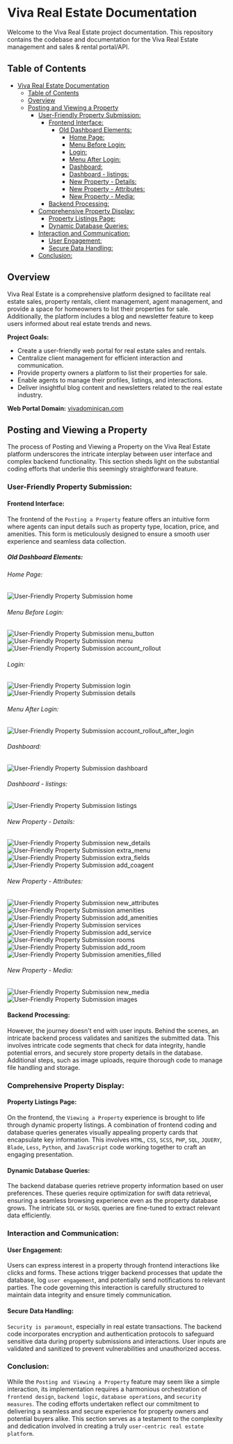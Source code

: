 # Viva Real Estate Documentation

Welcome to the Viva Real Estate project documentation. This repository contains the codebase and documentation for the Viva Real Estate management and sales & rental portal/API.

## Table of Contents

- [Viva Real Estate Documentation](#viva-real-estate-documentation)
  - [Table of Contents](#table-of-contents)
  - [Overview](#overview)
  - [Posting and Viewing a Property](#posting-and-viewing-a-property)
    - [User-Friendly Property Submission:](#user-friendly-property-submission)
      - [Frontend Interface:](#frontend-interface)
        - [Old Dashboard Elements:](#old-dashboard-elements)
          - [Home Page:](#home-page)
          - [Menu Before Login:](#menu-before-login)
          - [Login:](#login)
          - [Menu After Login:](#menu-after-login)
          - [Dashboard:](#dashboard)
          - [Dashboard - listings:](#dashboard---listings)
          - [New Property - Details:](#new-property---details)
          - [New Property - Attributes:](#new-property---attributes)
          - [New Property - Media:](#new-property---media)
      - [Backend Processing:](#backend-processing)
    - [Comprehensive Property Display:](#comprehensive-property-display)
      - [Property Listings Page:](#property-listings-page)
      - [Dynamic Database Queries:](#dynamic-database-queries)
    - [Interaction and Communication:](#interaction-and-communication)
      - [User Engagement:](#user-engagement)
      - [Secure Data Handling:](#secure-data-handling)
    - [Conclusion:](#conclusion)

## Overview

Viva Real Estate is a comprehensive platform designed to facilitate real estate sales, property rentals, client management, agent management, and provide a space for homeowners to list their properties for sale. Additionally, the platform includes a blog and newsletter feature to keep users informed about real estate trends and news.

**Project Goals:**
- Create a user-friendly web portal for real estate sales and rentals.
- Centralize client management for efficient interaction and communication.
- Provide property owners a platform to list their properties for sale.
- Enable agents to manage their profiles, listings, and interactions.
- Deliver insightful blog content and newsletters related to the real estate industry.

**Web Portal Domain:** [vivadominican.com](https://vivadominican.com)

## Posting and Viewing a Property

The process of Posting and Viewing a Property on the Viva Real Estate platform underscores the intricate interplay between user interface and complex backend functionality. This section sheds light on the substantial coding efforts that underlie this seemingly straightforward feature.

### User-Friendly Property Submission:

#### Frontend Interface:

The frontend of the `Posting a Property` feature offers an intuitive form where agents can input details such as property type, location, price, and amenities. This form is meticulously designed to ensure a smooth user experience and seamless data collection.

##### Old Dashboard Elements:

###### Home Page:
![User-Friendly Property Submission home](images/dashboard/old/home.png)

###### Menu Before Login:
![User-Friendly Property Submission menu_button](images/dashboard/old/menu_button.png)
![User-Friendly Property Submission menu](images/dashboard/old/menu.png)
![User-Friendly Property Submission account_rollout](images/dashboard/old/account_rollout.png)

###### Login:
![User-Friendly Property Submission login](images/dashboard/old/login.png)
![User-Friendly Property Submission details](images/dashboard/old/details.png)

###### Menu After Login:
![User-Friendly Property Submission account_rollout_after_login](images/dashboard/old/account_rollout_after_login.png)

###### Dashboard:
![User-Friendly Property Submission dashboard](images/dashboard/old/dashboard.png)

###### Dashboard - listings:
![User-Friendly Property Submission listings](images/dashboard/old/listings.png)

###### New Property - Details:
![User-Friendly Property Submission new_details](images/dashboard/old/new_details.png)
![User-Friendly Property Submission extra_menu](images/dashboard/old/extra_menu.png)
![User-Friendly Property Submission extra_fields](images/dashboard/old/extra_fields.png)
![User-Friendly Property Submission add_coagent](images/dashboard/old/add_coagent.png)

###### New Property - Attributes:
![User-Friendly Property Submission new_attributes](images/dashboard/old/new_attributes.png)
![User-Friendly Property Submission amenities](images/dashboard/old/amenities.png)
![User-Friendly Property Submission add_amenities](images/dashboard/old/add_amenities.png)
![User-Friendly Property Submission services](images/dashboard/old/services.png)
![User-Friendly Property Submission add_service](images/dashboard/old/add_service.png)
![User-Friendly Property Submission rooms](images/dashboard/old/rooms.png)
![User-Friendly Property Submission add_room](images/dashboard/old/add_room.png)
![User-Friendly Property Submission amenities_filled](images/dashboard/old/amenities_filled.png)

###### New Property - Media:
![User-Friendly Property Submission new_media](images/dashboard/old/new_media.png)
![User-Friendly Property Submission images](images/dashboard/old/images.png)

#### Backend Processing:

However, the journey doesn't end with user inputs. Behind the scenes, an intricate backend process validates and sanitizes the submitted data. This involves intricate code segments that check for data integrity, handle potential errors, and securely store property details in the database. Additional steps, such as image uploads, require thorough code to manage file handling and storage.

### Comprehensive Property Display:

#### Property Listings Page:

On the frontend, the `Viewing a Property` experience is brought to life through dynamic property listings. A combination of frontend coding and database queries generates visually appealing property cards that encapsulate key information. This involves `HTML`, `CSS`, `SCSS`, `PHP`, `SQL`, `JQUERY`, `Blade`, `Less`, `Python`, and `JavaScript` code working together to craft an engaging presentation.

#### Dynamic Database Queries:

The backend database queries retrieve property information based on user preferences. These queries require optimization for swift data retrieval, ensuring a seamless browsing experience even as the property database grows. The intricate `SQL` or `NoSQL` queries are fine-tuned to extract relevant data efficiently.

### Interaction and Communication:

#### User Engagement:

Users can express interest in a property through frontend interactions like clicks and forms. These actions trigger backend processes that update the database, log `user engagement`, and potentially send notifications to relevant parties. The code governing this interaction is carefully structured to maintain data integrity and ensure timely communication.

#### Secure Data Handling:

`Security is paramount`, especially in real estate transactions. The backend code incorporates encryption and authentication protocols to safeguard sensitive data during property submissions and interactions. User inputs are validated and sanitized to prevent vulnerabilities and unauthorized access.

### Conclusion:

While the `Posting and Viewing a Property` feature may seem like a simple interaction, its implementation requires a harmonious orchestration of `frontend design`, `backend logic`, `database operations`, and `security measures`. The coding efforts undertaken reflect our commitment to delivering a seamless and secure experience for property owners and potential buyers alike. This section serves as a testament to the complexity and dedication involved in creating a truly `user-centric real estate platform`.
